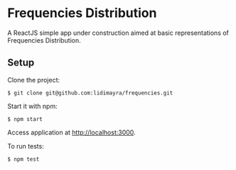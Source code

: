 # Frequencies Distribution

A ReactJS simple app under construction aimed at basic representations of
Frequencies Distribution.

## Setup

Clone the project:
```
$ git clone git@github.com:lidimayra/frequencies.git
```

Start it with npm:
```
$ npm start
```

Access application at [http://localhost:3000](http://localhost:3000).

To run tests:
```
$ npm test
```

